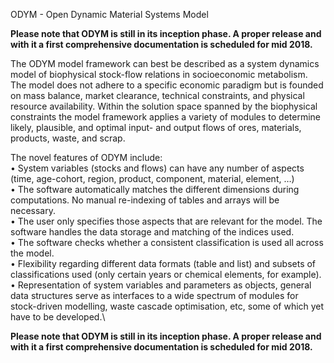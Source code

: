 ODYM   -   Open Dynamic Material Systems Model

__Please note that ODYM is still in its inception phase. A proper release and with it a first comprehensive documentation is scheduled for mid 2018.__

The ODYM model framework can best be described as a system dynamics model of biophysical stock-flow relations in socioeconomic metabolism. The model does not adhere to a specific economic paradigm but is founded on mass balance, market clearance, technical constraints, and physical resource availability. Within the solution space spanned by the biophysical constraints the model framework applies a variety of modules to determine likely, plausible, and optimal input- and output flows of ores, materials, products, waste, and scrap.

The novel features of ODYM include:\
•	System variables (stocks and flows) can have any number of aspects (time, age-cohort, region, product, component, material, element, …)\
•	The software automatically matches the different dimensions during computations. No manual re-indexing of tables and arrays will be necessary. \
•	The user only specifies those aspects that are relevant for the model. The software handles the data storage and matching of the indices used.\
•	The software checks whether a consistent classification is used all across the model.\
•	Flexibility regarding different data formats (table and list) and subsets of classifications used (only certain years or chemical elements, for example).\
•	Representation of system variables and parameters as objects, general data structures serve as interfaces to a wide spectrum of modules for stock-driven modelling, waste cascade optimisation, etc, some of which yet have to be developed.\

__Please note that ODYM is still in its inception phase. A proper release and with it a first comprehensive documentation is scheduled for mid 2018.__
